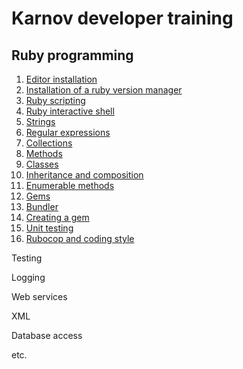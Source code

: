 # Karnov developer training

## Ruby programming
1. [Editor installation](01_editor_installation)
2. [Installation of a ruby version manager](02_ruby_installation)
3. [Ruby scripting](03_ruby_scripts)
4. [Ruby interactive shell](04_ruby_irb)
5. [Strings](05_ruby_strings)
6. [Regular expressions](06_ruby_regular_expressions)
7. [Collections](07_ruby_collections)
8. [Methods](08_ruby_methods)
9. [Classes](09_ruby_classes)
10. [Inheritance and composition](10_ruby_inheritance_and_composition)
11. [Enumerable methods](11_enumerable_methods)
12. [Gems](12_ruby_gems)
13. [Bundler](13_ruby_bundler)
14. [Creating a gem](14_ruby_creating_a_gem)
15. [Unit testing](15_ruby_unit_testing)
16. [Rubocop and coding style](16_ruby_rubocop)

Testing

Logging

Web services

XML

Database access

etc.
